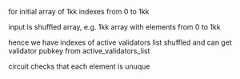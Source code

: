 for initial array of 1kk indexes from 0 to 1kk

input is shuffled array, e.g. 1kk array with elements from 0 to 1kk

hence we have indexes of active validators list shuffled and can get validator pubkey from active_validators_list

circuit checks that each element is unuque
